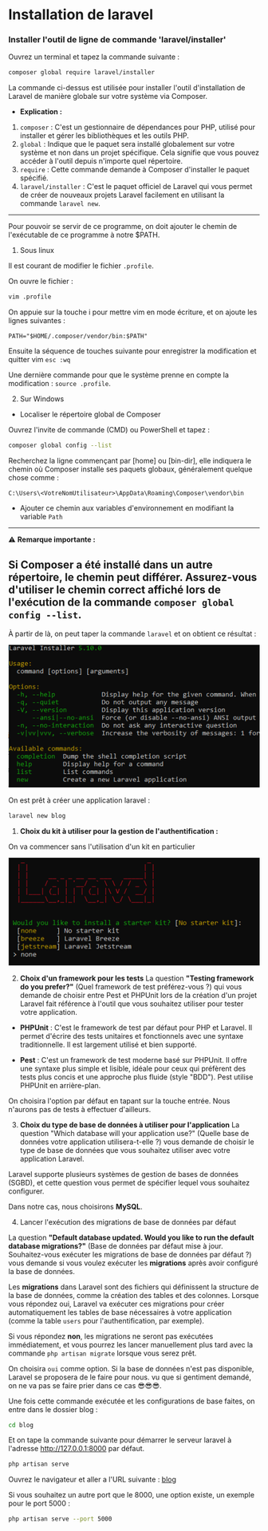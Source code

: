 # Installation de laravel

### Installer l'outil de ligne de commande 'laravel/installer'
Ouvrez un terminal et tapez la commande suivante :
```bash
composer global require laravel/installer
```
La commande ci-dessus est utilisée pour installer l'outil d'installation de Laravel de manière globale sur votre système via Composer.

* **Explication :**
 1. `composer` : C'est un gestionnaire de dépendances pour PHP, utilisé pour installer et gérer les bibliothèques et les outils PHP.
 2. `global` : Indique que le paquet sera installé globalement sur votre système et non dans un projet spécifique. Cela signifie que vous pouvez accéder à l'outil depuis n'importe quel répertoire.
 3. `require` : Cette commande demande à Composer d'installer le paquet spécifié.
 4. `laravel/installer` : C'est le paquet officiel de Laravel qui vous permet de créer de nouveaux projets Laravel facilement en utilisant la commande `laravel new`.   
---
Pour pouvoir se servir de ce programme, on doit ajouter le chemin de l'exécutable de ce programme à notre $PATH.

1. Sous linux
 
Il est courant de modifier le fichier `.profile`.

On ouvre le fichier :

```bash
vim .profile
```
On appuie sur la touche i pour mettre vim en mode écriture, et on ajoute les lignes suivantes :
```vim
PATH="$HOME/.composer/vendor/bin:$PATH"
```
Ensuite la séquence de touches suivante pour enregistrer la modification et quitter vim `esc :wq`

Une dernière commande pour que le système prenne en compte la modification : `source .profile`.

2. Sur Windows 
* Localiser le répertoire global de Composer
  
Ouvrez l'invite de commande (CMD) ou PowerShell et tapez :

```bash
composer global config --list
```
Recherchez la ligne commençant par [home] ou [bin-dir], elle indiquera le chemin où Composer installe ses paquets globaux, généralement quelque chose comme :

```plaintext
C:\Users\<VotreNomUtilisateur>\AppData\Roaming\Composer\vendor\bin
```

* Ajouter ce chemin aux variables d'environnement en modifiant la variable `Path`
---
⚠️ **Remarque importante :**

Si Composer a été installé dans un autre répertoire, le chemin peut différer. Assurez-vous d'utiliser le chemin correct affiché lors de l'exécution de la commande `composer global config --list`.
---

À partir de là, on peut taper la commande `laravel` et on obtient ce résultat :

![result](../img/lara-installer-5.PNG)

On est prêt à créer une application laravel :

```bash
laravel new blog
```
1. **Choix du kit à utiliser pour la gestion de l'authentification :** 

On va commencer sans l'utilisation d'un kit en particulier 

 ![kit de démarrage](../img/lara-kit-install.PNG)

2. **Choix d'un framework pour les tests**
La question **"Testing framework do you prefer?"** (Quel framework de test préférez-vous ?) qui vous demande de choisir entre Pest et PHPUnit lors de la création d'un projet Laravel fait référence à l'outil que vous souhaitez utiliser pour tester votre application.

 * **PHPUnit** : C'est le framework de test par défaut pour PHP et Laravel. Il permet d'écrire des tests unitaires et fonctionnels avec une syntaxe traditionnelle. Il est largement utilisé et bien supporté.

 * **Pest** : C'est un framework de test moderne basé sur PHPUnit. Il offre une syntaxe plus simple et lisible, idéale pour ceux qui préfèrent des tests plus concis et une approche plus fluide (style "BDD"). Pest utilise PHPUnit en arrière-plan.

On choisira l'option par défaut en tapant sur la touche entrée. Nous n'aurons pas de tests à effectuer d'ailleurs.

3. **Choix du type de base de données à utiliser pour l'application**
La question "Which database will your application use?" (Quelle base de données votre application utilisera-t-elle ?) vous demande de choisir le type de base de données que vous souhaitez utiliser avec votre application Laravel.

Laravel supporte plusieurs systèmes de gestion de bases de données (SGBD), et cette question vous permet de spécifier lequel vous souhaitez configurer.

Dans notre cas, nous choisirons **MySQL**.

4. Lancer l'exécution des migrations de base de données par défaut

La question **"Default database updated. Would you like to run the default database migrations?"** (Base de données par défaut mise à jour. Souhaitez-vous exécuter les migrations de base de données par défaut ?) vous demande si vous voulez exécuter les **migrations** après avoir configuré la base de données.

Les **migrations** dans Laravel sont des fichiers qui définissent la structure de la base de données, comme la création des tables et des colonnes. Lorsque vous répondez oui, Laravel va exécuter ces migrations pour créer automatiquement les tables de base nécessaires à votre application (comme la table `users` pour l'authentification, par exemple).

Si vous répondez **non**, les migrations ne seront pas exécutées immédiatement, et vous pourrez les lancer manuellement plus tard avec la commande `php artisan migrate` lorsque vous serez prêt.

On choisira `oui` comme option. Si la base de données n'est pas disponible, Laravel se proposera de le faire pour nous. vu que si gentiment demandé, on ne va pas se faire prier dans ce cas 😎😎😎.


Une fois cette commande exécutée et les configurations de base faites, on entre dans le dossier blog :

```bash
cd blog
``` 
Et on tape la commande suivante pour démarrer le serveur laravel à l'adresse http://127.0.0.1:8000 par défaut.

```bash
php artisan serve
``` 
Ouvrez le navigateur et aller a l'URL suivante : [blog](http://127.0.0.1:8000)  

Si vous souhaitez un autre port que le 8000, une option existe, un exemple pour le port 5000 :

```bash
php artisan serve --port 5000
```
